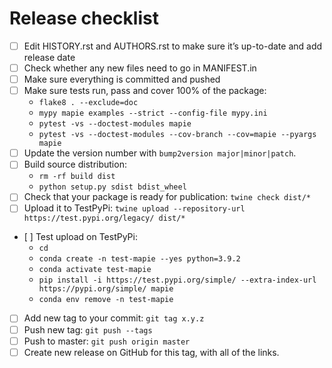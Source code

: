 # Release checklist

- [ ] Edit HISTORY.rst and AUTHORS.rst to make sure it’s up-to-date and add release date
- [ ] Check whether any new files need to go in MANIFEST.in
- [ ] Make sure everything is committed and pushed
- [ ] Make sure tests run, pass and cover 100% of the package:
    * `flake8 . --exclude=doc`
    * `mypy mapie examples --strict --config-file mypy.ini`
    * `pytest -vs --doctest-modules mapie`
    * `pytest -vs --doctest-modules --cov-branch --cov=mapie --pyargs mapie`
- [ ] Update the version number with `bump2version major|minor|patch`.
- [ ] Build source distribution:
    * `rm -rf build dist`
    * `python setup.py sdist bdist_wheel`
- [ ] Check that your package is ready for publication: `twine check dist/*`
- [ ] Upload it to TestPyPi: `twine upload --repository-url https://test.pypi.org/legacy/ dist/*`
- [ ] Test upload on TestPyPi:
    * `cd`
    * `conda create -n test-mapie --yes python=3.9.2`
    * `conda activate test-mapie`
    * `pip install -i https://test.pypi.org/simple/ --extra-index-url https://pypi.org/simple/ mapie`
    * `conda env remove -n test-mapie`
- [ ] Add new tag to your commit: `git tag x.y.z`
- [ ] Push new tag: `git push --tags`
- [ ] Push to master: `git push origin master`
- [ ] Create new release on GitHub for this tag, with all of the links.
